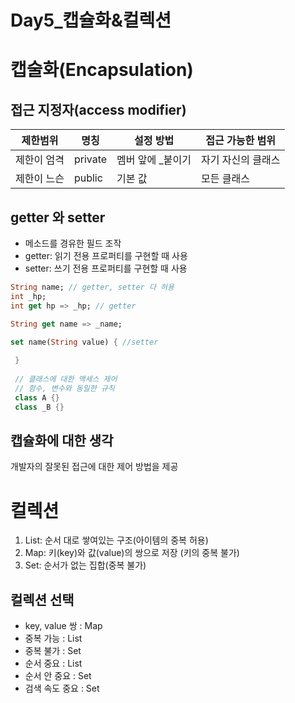 # Day5_캡슐화&컬렉션

# 캡술화(Encapsulation)

## 접근 지정자(access modifier)

| 제한범위 | 명칭 | 설정 방법 | 접근 가능한 범위 |
| --- | --- | --- | --- |
| 제한이 엄격 | private | 멤버 앞에 _붙이기 | 자기 자신의 클래스 |
| 제한이 느슨 | public | 기본 값 | 모든 클래스 |

## getter 와 setter

- 메소드를 경유한 필드 조작 
- getter: 읽기 전용 프로퍼티를 구현할 때 사용
- setter: 쓰기 전용 프로퍼티를 구현할 때 사용

```dart
String name; // getter, setter 다 허용 
int _hp;
int get hp => _hp; // getter

String get name => _name;

set name(String value) { //setter
 
 }
 
 // 클래스에 대한 액세스 제어
 // 함수, 변수와 동일한 규칙
 class A {} 
 class _B {}
```

## 캡슐화에 대한 생각

개발자의 잘못된 접근에 대한 제어 방법을 제공

# 컬렉션

1. List: 순서 대로 쌓여있는 구조(아이템의 중복 허용)
2. Map:  키(key)와 값(value)의 쌍으로 저장 (키의 중복 불가)
3. Set: 순서가 없는 집합(중복 불가)

## 컬렉션 선택

- key, value 쌍 : Map
- 중복 가능 : List
- 중복 불가 :  Set
- 순서 중요 : List
- 순서 안 중요 : Set
- 검색 속도 중요 : Set